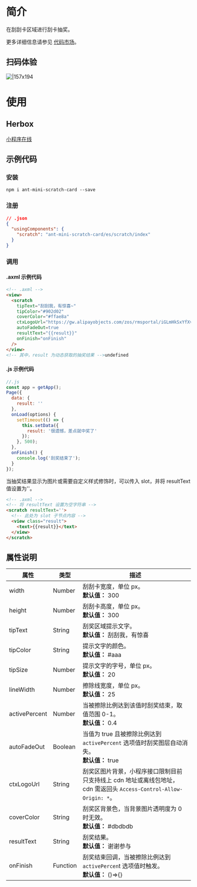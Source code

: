 
# 简介
在刮刮卡区域进行刮卡抽奖。

更多详细信息请参见 [代码市场](https://openhome.alipay.com/platform/mas.htm#/templateDetail/comps/4)。

## 扫码体验
![|157x194](https://gw.alipayobjects.com/zos/skylark-tools/public/files/42bcbce7b1330fb44adbe7e0eac0b314.png#align=left&display=inline&height=194&margin=%5Bobject%20Object%5D&originHeight=194&originWidth=157&status=done&style=none&width=157)

# 使用

## Herbox 
[小程序在线](https://herbox-embed.alipay.com/s/doc-scratch-card?theme=light&previewZoom=75&chInfo=openhome-doc)

## 示例代码

### 安装
```shell
npm i ant-mini-scratch-card --save
```

### 注册
```json
// .json
{
  "usingComponents": {
    "scratch": "ant-mini-scratch-card/es/scratch/index"
  }
}
```

### 调用

#### .axml 示例代码
```html
<!-- .axml -->
<view>
  <scratch
    tipText="刮刮我，有惊喜~"
    tipColor="#902d02"
    coverColor="#ffae8a"
    ctxLogoUrl="https://gw.alipayobjects.com/zos/rmsportal/iGLmHkSxYfXveGhuzzFf.png"
    autoFadeOut=true
    resultText="{{result}}"
    onFinish="onFinish"
  />
</view>
<!-- 其中，result 为动态获取的抽奖结果 -->undefined
```

#### .js 示例代码
```javascript
//.js
const app = getApp();
Page({
  data: {
    result: ''
  },
  onLoad(options) {
    setTimeout(() => {
      this.setData({
        result: '很遗憾，差点就中奖了'
      });
    }, 500);
  },
  onFinish() {
    console.log('刮奖结束了');
  }
});
```
当抽奖结果显示为图片或需要自定义样式修饰时，可以传入 slot，并将 resultText 值设置为''。

```html
<!-- .axml -->
<!-- 将 resultText 设置为空字符串 -->
<scratch resultText=''>
  <!-- 此处为 slot 子节点内容 -->
  <view class="result">
    <text>{{result}}</text>
  </view>
</scratch>
```

## 属性说明
| **属性** | **类型** | **描述** |
| --- | --- | --- |
| width | Number | 刮刮卡宽度，单位 px。<br />**默认值：** 300 |
| height | Number | 刮刮卡高度，单位 px。<br />**默认值：** 300 |
| tipText | String | 刮奖区域提示文字。<br />**默认值：** 刮刮我，有惊喜 |
| tipColor | String | 提示文字的颜色。<br />**默认值：** #aaa |
| tipSize | Number | 提示文字的字号，单位 px。<br />**默认值：** 20 |
| lineWidth | Number | 擦除线宽度，单位 px。<br />**默认值：** 25 |
| activePercent | Number | 当被擦除比例达到该值时刮奖结束，取值范围 0-1。<br />**默认值：** 0.4 |
| autoFadeOut | Boolean | 当值为 true 且被擦除比例达到 `activePercent` 选项值时刮奖图层自动消失。<br />**默认值：** true |
| ctxLogoUrl | String | 刮奖区图片背景，小程序接口限制目前只支持线上 cdn 地址或离线包地址，cdn 需返回头 `Access-Control-Allow-Origin: *`。 |
| coverColor | String | 刮奖区背景色，当背景图片透明度为 0 时无效。<br />**默认值：** #dbdbdb |
| resultText | String | 刮奖结果。<br />**默认值：** 谢谢参与 |
| onFinish | Function | 刮奖结束回调，当被擦除比例达到 `activePercen`t 选项值时触发。<br />**默认值：** ()=>{} |

